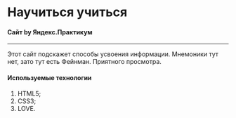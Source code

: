 # Научиться учиться
#### Сайт by Яндекс.Практикум
----------------------------------------------
Этот сайт подскажет способы усвоения информации.
Мнемоники тут нет, зато тут есть Фейнман.
Приятного просмотра.
#### Используемые технологии
1. HTML5;
2. CSS3;
3. LOVE.
